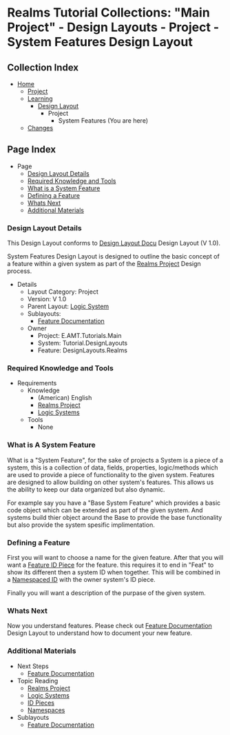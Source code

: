[Page]:https://github.com/Ancient-Majik-Tech/Learn.Tutorial.Collections/blob/main/Design%20Layout/Project/SystemFeat_DL.md

[Page Home]:https://github.com/Ancient-Majik-Tech/Learn.Tutorial.Collections/blob/main/README.md
[Page Learn Home]:https://github.com/Ancient-Majik-Tech/Learn.Tutorial.Collections/blob/main/Learn/Learn_Home.md
[Page Project Home]:https://github.com/Ancient-Majik-Tech/Learn.Tutorial.Collections/blob/main/Project/ProjectHome.md
[Page Changes Home]:https://github.com/Ancient-Majik-Tech/Learn.Tutorial.Collections/blob/main/Changes/ChangeLog.md
[Page DL Home]:https://github.com/Ancient-Majik-Tech/Learn.Tutorial.Collections/blob/main/Design%20Layout/DesignLayouts_Home.md

[Sec Details]:https://github.com/Ancient-Majik-Tech/Learn.Tutorial.Collections/blob/main/Design%20Layout/Project/SystemFeat_DL.md#design-layout-details
[Sec Knowledge]:https://github.com/Ancient-Majik-Tech/Learn.Tutorial.Collections/blob/main/Design%20Layout/Project/SystemFeat_DL.md#required-knowledge-and-tools
[Sec Next]:https://github.com/Ancient-Majik-Tech/Learn.Tutorial.Collections/blob/main/Design%20Layout/Project/SystemFeat_DL.md#next-steps
[Sec Materials]:https://github.com/Ancient-Majik-Tech/Learn.Tutorial.Collections/blob/main/Design%20Layout/Project/SystemFeat_DL.md#additional-materials
[Sec What]:https://github.com/Ancient-Majik-Tech/Learn.Tutorial.Collections/blob/main/Design%20Layout/Project/SystemFeat_DL.md#what-is-a-system-feature
[Sec Define]:https://github.com/Ancient-Majik-Tech/Learn.Tutorial.Collections/blob/main/Design%20Layout/Project/SystemFeat_DL.md#defining-a-feature

[DL Docu DL]:https://github.com/Ancient-Majik-Tech/Learn.Tutorial.Collections/blob/main/Design%20Layout/Docu/DesignLayoutDocu_DL.md
[DL Docu Feature]:https://github.com/Ancient-Majik-Tech/Learn.Tutorial.Collections/blob/main/Design%20Layout/Docu/FeatureDocu_DL.md

[DL Proj Proj]:https://github.com/Ancient-Majik-Tech/Learn.Tutorial.Collections/blob/main/Design%20Layout/Project/RealmsProject_DL.md
[DL Proj System]:https://github.com/Ancient-Majik-Tech/Learn.Tutorial.Collections/blob/main/Design%20Layout/Project/LogicSystem_DL.md

[DL Design IDPieces]:https://github.com/Ancient-Majik-Tech/Learn.Tutorial.Collections/blob/main/Design%20Layout/Design/IDPieces_DL.md
[DL Design Namespace]:https://github.com/Ancient-Majik-Tech/Learn.Tutorial.Collections/blob/main/Design%20Layout/Design/Namespace_DL.md

# Realms Tutorial Collections: "Main Project" - Design Layouts - Project - System Features Design Layout

## Collection Index

- [Home][Page Home] 
	- [Project][Page Project Home]
	- [Learning][Page Learn Home]
		- [Design Layout][Page DL Home]
			- Project
				- System Features (You are here)
	- [Changes][Page Changes Home]

## Page Index

- Page
	- [Design Layout Details][Sec Details]
	- [Required Knowledge and Tools][Sec Knowledge]
	- [What is a System Feature][Sec What]
	- [Defining a Feature][Sec Define]
	- [Whats Next][Sec Next]
	- [Additional Materials][Sec Materials]



### Design Layout Details

This Design Layout conforms to [Design Layout Docu][DL Docu DL] Design Layout (V 1.0).

System Features Design Layout is designed to outline the basic concept of a feature within a given system as part of the [Realms Project][DL Proj Proj] Design process.

- Details
	- Layout Category: Project
	- Version: V 1.0
	- Parent Layout: [Logic System][DL Proj System]
	- Sublayouts:
		- [Feature Documentation][DL Docu Feature]
	- Owner
		- Project: E.AMT.Tutorials.Main
		- System: Tutorial.DesignLayouts
		- Feature: DesignLayouts.Realms

### Required Knowledge and Tools

- Requirements
	- Knowledge
		- (American) English
		- [Realms Project][DL Proj Proj]
		- [Logic Systems][DL Proj System]
	- Tools
		- None

### What is A System Feature

What is a "System Feature", for the sake of projects a System is a piece of a system, this is a collection of data, fields, properties, logic/methods which are used to provide a piece of functionality to the given system. Features are designed to allow building on other system's features. This allows us the ability to keep our data organized but also dynamic. 

For example say you have a "Base System Feature" which provides a basic code object which can be extended as part of the given system. And systems build thier object around the Base to provide the base functionality but also provide the system spesific implimentation. 

### Defining a Feature

First you will want to choose a name for the given feature. After that you will want a [Feature ID Piece][DL Design IDPieces] for the feature. this requires it to end in "Feat" to show its different then a system ID when together. This will be combined in a [Namespaced ID][DL Design Namespace] with the owner system's ID piece.

Finally you will want a description of the purpase of the given system.

### Whats Next

Now you understand features. Please check out [Feature Documentation][DL Docu Feature] Design Layout to understand how to document your new feature.

### Additional Materials

- Next Steps
	- [Feature Documentation][DL Docu Feature]
- Topic Reading
	- [Realms Project][DL Proj Proj]
	- [Logic Systems][DL Proj System]
	- [ID Pieces][DL Design IDPieces]
	- [Namespaces][DL Design Namespace]
- Sublayouts
	- [Feature Documentation][DL Docu Feature]


